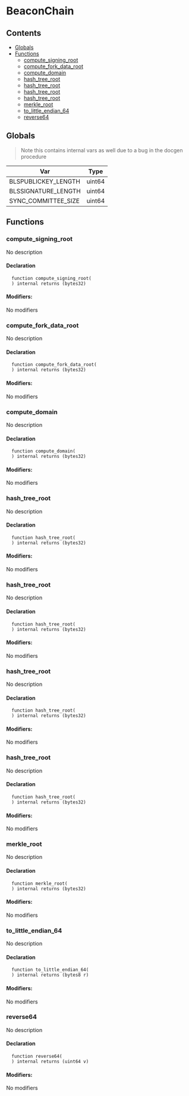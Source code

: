 # BeaconChain





## Contents
<!-- START doctoc generated TOC please keep comment here to allow auto update -->
<!-- DON'T EDIT THIS SECTION, INSTEAD RE-RUN doctoc TO UPDATE -->

- [Globals](#globals)
- [Functions](#functions)
  - [compute_signing_root](#compute_signing_root)
  - [compute_fork_data_root](#compute_fork_data_root)
  - [compute_domain](#compute_domain)
  - [hash_tree_root](#hash_tree_root)
  - [hash_tree_root](#hash_tree_root-1)
  - [hash_tree_root](#hash_tree_root-2)
  - [hash_tree_root](#hash_tree_root-3)
  - [merkle_root](#merkle_root)
  - [to_little_endian_64](#to_little_endian_64)
  - [reverse64](#reverse64)

<!-- END doctoc generated TOC please keep comment here to allow auto update -->

## Globals

> Note this contains internal vars as well due to a bug in the docgen procedure

| Var | Type |
| --- | --- |
| BLSPUBLICKEY_LENGTH | uint64 |
| BLSSIGNATURE_LENGTH | uint64 |
| SYNC_COMMITTEE_SIZE | uint64 |



## Functions

### compute_signing_root
No description


#### Declaration
```solidity
  function compute_signing_root(
  ) internal returns (bytes32)
```

#### Modifiers:
No modifiers



### compute_fork_data_root
No description


#### Declaration
```solidity
  function compute_fork_data_root(
  ) internal returns (bytes32)
```

#### Modifiers:
No modifiers



### compute_domain
No description


#### Declaration
```solidity
  function compute_domain(
  ) internal returns (bytes32)
```

#### Modifiers:
No modifiers



### hash_tree_root
No description


#### Declaration
```solidity
  function hash_tree_root(
  ) internal returns (bytes32)
```

#### Modifiers:
No modifiers



### hash_tree_root
No description


#### Declaration
```solidity
  function hash_tree_root(
  ) internal returns (bytes32)
```

#### Modifiers:
No modifiers



### hash_tree_root
No description


#### Declaration
```solidity
  function hash_tree_root(
  ) internal returns (bytes32)
```

#### Modifiers:
No modifiers



### hash_tree_root
No description


#### Declaration
```solidity
  function hash_tree_root(
  ) internal returns (bytes32)
```

#### Modifiers:
No modifiers



### merkle_root
No description


#### Declaration
```solidity
  function merkle_root(
  ) internal returns (bytes32)
```

#### Modifiers:
No modifiers



### to_little_endian_64
No description


#### Declaration
```solidity
  function to_little_endian_64(
  ) internal returns (bytes8 r)
```

#### Modifiers:
No modifiers



### reverse64
No description


#### Declaration
```solidity
  function reverse64(
  ) internal returns (uint64 v)
```

#### Modifiers:
No modifiers





